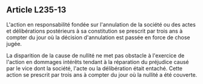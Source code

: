 Article L235-13
----
L'action en responsabilité fondée sur l'annulation de la société ou des actes et
délibérations postérieurs à sa constitution se prescrit par trois ans à compter
du jour où la décision d'annulation est passée en force de chose jugée.

La disparition de la cause de nullité ne met pas obstacle à l'exercice de
l'action en dommages intérêts tendant à la réparation du préjudice causé par le
vice dont la société, l'acte ou la délibération était entaché. Cette action se
prescrit par trois ans à compter du jour où la nullité a été couverte.
